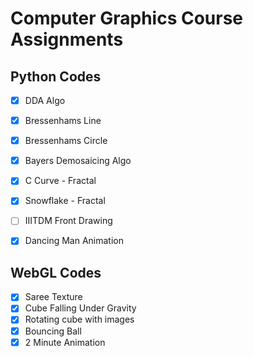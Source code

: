 # Computer Graphics Course Assignments

## Python Codes
- [x]	DDA Algo 
- [x]	Bressenhams Line
- [x]	Bressenhams Circle
- [x]	Bayers Demosaicing Algo
- [x]	C Curve - Fractal
- [x]	Snowflake - Fractal
- [ ]	IIITDM Front Drawing
- [x]	Dancing Man Animation


## WebGL Codes

- [x]	Saree Texture 
- [x]	Cube Falling Under Gravity
- [x]	Rotating cube with images
- [x]	Bouncing Ball
- [x]	2 Minute Animation
